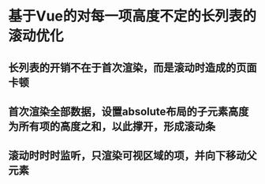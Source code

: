 # 基于Vue的对每一项高度不定的长列表的滚动优化

## 长列表的开销不在于首次渲染，而是滚动时造成的页面卡顿

## 首次渲染全部数据，设置absolute布局的子元素高度为所有项的高度之和，以此撑开，形成滚动条

## 滚动时时时监听，只渲染可视区域的项，并向下移动父元素